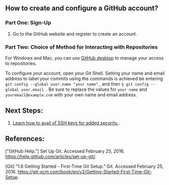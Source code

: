 ## How to create and configure a GitHub account?


### Part One: Sign-Up

1. Go to the GitHub website and register to create an account.  <!-- Isn't there something we can add about student accounts and free hosting? -->


### Part Two: Choice of Method for Interacting with Repositories

For Windows and Mac, you can use [GitHub desktop](https://desktop.github.com/) to  manage your access to repositories.


To configure your account, open your Git Shell. Setting your name and email address to label your commits using the commands is achieved be entering `git config --global user.name "your name"` , and then `$ git config --global user.email `.  Be sure to replace the values for `your name` and `youremail@example.com` with your own name and email address.


## Next Steps:

1. [Learn how to avail of SSH keys for added security.](https://github.com/src-its/ca-web/blob/master/content/git_ssh-setup.md).

## References:

["GitHub Help."] Set Up Git. Accessed February 25, 2016. https://help.github.com/articles/set-up-git/.

[Git] "1.6 Getting Started - First-Time Git Setup." Git. Accessed February 25, 2016. https://git-scm.com/book/en/v2/Getting-Started-First-Time-Git-Setup.
